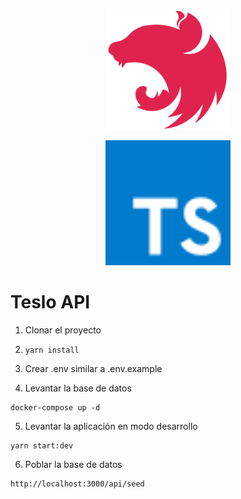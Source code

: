 <p align="center">
  <a href="http://nestjs.com/" target="blank"><img src="nest.svg" width="200" alt="Nest Logo" /></a>
<p align="center">
  <a href="http://nestjs.com/" target="blank"><img src="typescript.svg" width="200" alt="ts Logo" /></a>

# Teslo API

1. Clonar el proyecto

2. ```yarn install```

3. Crear .env similar a .env.example

4. Levantar la base de datos
```
docker-compose up -d
```
5. Levantar la aplicación en modo desarrollo
```
yarn start:dev
```

6. Poblar la base de datos
```
http://localhost:3000/api/seed
```
